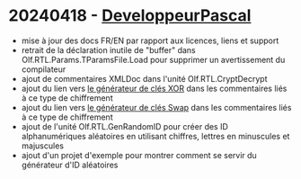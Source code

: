 # 20240418 - [DeveloppeurPascal](https://github.com/DeveloppeurPascal)

* mise à jour des docs FR/EN par rapport aux licences, liens et support
* retrait de la déclaration inutile de "buffer" dans Olf.RTL.Params.TParamsFile.Load pour supprimer un avertissement du compilateur
* ajout de commentaires XMLDoc dans l'unité Olf.RTL.CryptDecrypt
* ajout du lien vers [le générateur de clés XOR](https://xorkeysgenerator.olfsoftware.fr/) dans les commentaires liés à ce type de chiffrement
* ajout du lien vers [le générateur de clés Swap](https://swapkeysgenerator.olfsoftware.fr/) dans les commentaires liés à ce type de chiffrement
* ajout de l'unité Olf.RTL.GenRandomID pour créer des ID alphanumériques aléatoires en utilisant chiffres, lettres en minuscules et majuscules
* ajout d'un projet d'exemple pour montrer comment se servir du générateur d'ID aléatoires
